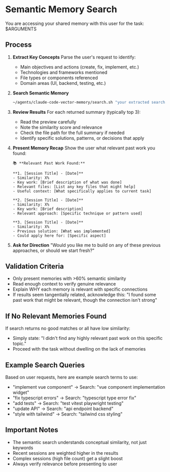 # Semantic Memory Search

You are accessing your shared memory with this user for the task: $ARGUMENTS

## Process

1. **Extract Key Concepts**
   Parse the user's request to identify:
   - Main objectives and actions (create, fix, implement, etc.)
   - Technologies and frameworks mentioned
   - File types or components referenced
   - Domain areas (UI, backend, testing, etc.)

2. **Search Semantic Memory**
   ```bash
   ~/agents/claude-code-vector-memory/search.sh "your extracted search terms"
   ```

3. **Review Results**
   For each returned summary (typically top 3):
   - Read the preview carefully
   - Note the similarity score and relevance
   - Check the file path for the full summary if needed
   - Identify specific solutions, patterns, or decisions that apply

4. **Present Memory Recap**
   Show the user what relevant past work you found:
   
   ```
   📚 **Relevant Past Work Found:**
   
   **1. [Session Title] - [Date]**
   - Similarity: X%
   - Key work: [Brief description of what was done]
   - Relevant files: [List any key files that might help]
   - Useful context: [What specifically applies to current task]
   
   **2. [Session Title] - [Date]**
   - Similarity: X%
   - Key work: [Brief description]
   - Relevant approach: [Specific technique or pattern used]
   
   **3. [Session Title] - [Date]**
   - Similarity: X%
   - Previous solution: [What was implemented]
   - Could apply here for: [Specific aspect]
   ```

5. **Ask for Direction**
   "Would you like me to build on any of these previous approaches, or should we start fresh?"

## Validation Criteria

- Only present memories with >60% semantic similarity
- Read enough context to verify genuine relevance
- Explain WHY each memory is relevant with specific connections
- If results seem tangentially related, acknowledge this: "I found some past work that might be relevant, though the connection isn't strong"

## If No Relevant Memories Found

If search returns no good matches or all have low similarity:
- Simply state: "I didn't find any highly relevant past work on this specific topic."
- Proceed with the task without dwelling on the lack of memories

## Example Search Queries

Based on user requests, here are example search terms to use:

- "implement vue component" → Search: "vue component implementation widget"
- "fix typescript errors" → Search: "typescript type error fix"
- "add tests" → Search: "test vitest playwright testing"
- "update API" → Search: "api endpoint backend"
- "style with tailwind" → Search: "tailwind css styling"

## Important Notes

- The semantic search understands conceptual similarity, not just keywords
- Recent sessions are weighted higher in the results
- Complex sessions (high file count) get a slight boost
- Always verify relevance before presenting to user